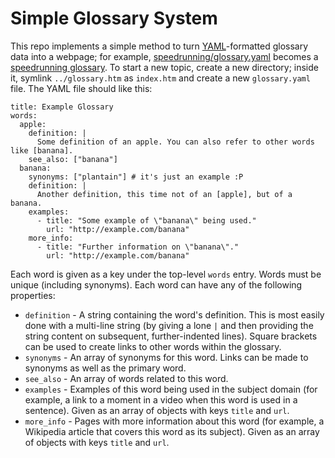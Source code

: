 # Simple Glossary System

This repo implements a simple method to turn [YAML](https://en.wikipedia.org/wiki/YAML)-formatted glossary data into a webpage; for example, [speedrunning/glossary.yaml](https://github.com/topaz/glossary/blob/master/speedrunning/glossary.yaml) becomes a [speedrunning glossary](https://topaz.github.io/glossary/speedrunning/).  To start a new topic, create a new directory; inside it, symlink `../glossary.htm` as `index.htm` and create a new `glossary.yaml` file. The YAML file should like this:

```
title: Example Glossary
words:
  apple:
    definition: |
      Some definition of an apple. You can also refer to other words like [banana].
    see_also: ["banana"]
  banana:
    synonyms: ["plantain"] # it's just an example :P
    definition: |
      Another definition, this time not of an [apple], but of a banana.
    examples:
      - title: "Some example of \"banana\" being used."
        url: "http://example.com/banana"
    more_info:
      - title: "Further information on \"banana\"."
        url: "http://example.com/banana"
```

Each word is given as a key under the top-level `words` entry. Words must be unique (including synonyms). Each word can have any of the following properties:
- `definition` - A string containing the word's definition. This is most easily done with a multi-line string (by giving a lone `|` and then providing the string content on subsequent, further-indented lines). Square brackets can be used to create links to other words within the glossary.
- `synonyms` - An array of synonyms for this word. Links can be made to synonyms as well as the primary word.
- `see_also` - An array of words related to this word.
- `examples` - Examples of this word being used in the subject domain (for example, a link to a moment in a video when this word is used in a sentence). Given as an array of objects with keys `title` and `url`.
- `more_info` - Pages with more information about this word (for example, a Wikipedia article that covers this word as its subject). Given as an array of objects with keys `title` and `url`.
